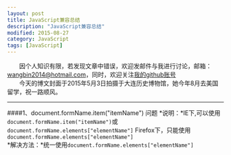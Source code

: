 ```yaml
---
layout: post
title: JavaScript兼容总结
description: "JavaScript兼容总结"
modified: 2015-08-27
category: JavaScript
tags: [JavaScript]
---
```


　　因个人知识有限，若发现文章中错误，欢迎发邮件与我进行讨论，邮箱：wangbin2014@hotmail.com，同时，欢迎关注[我的github账号](https://github.com/wangbin2015)     
　　今天的博文封面于2015年5月3日拍摄于大连历史博物馆，她今年8月去美国留学，祝一路顺风。           　　        

***
####1、document.formName.item("itemName") 问题
*说明：*IE下,可以使用`document.formName.item("itemName")`或`document.formName.elements["elementName"]`
Firefox下，只能使用`document.formName.elements["elementName"]`        
*解决方法：*统一使用`document.formName.elements["elementName"]`

